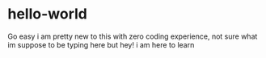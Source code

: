 # hello-world
Go easy 
i am pretty new to this with zero coding experience,
not sure what im suppose to be typing here 
but hey! i am here to learn

